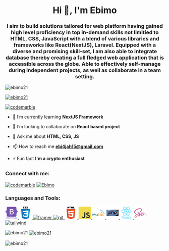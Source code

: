 <!--
**Ebimo21/Ebimo21** is a ✨ _special_ ✨ repository because its `README.md` (this file) appears on your GitHub profile.

Here are some ideas to get you started:

- 🔭 I’m currently working on ...
- 🌱 I’m currently learning ...
- 👯 I’m looking to collaborate on ...
- 🤔 I’m looking for help with ...
- 💬 Ask me about ...
- 📫 How to reach me: ...
- 😄 Pronouns: ...
- ⚡ Fun fact: ...
-->

<h1 align="center">Hi 👋, I'm Ebimo</h1>
<h3 align="center">I aim to build solutions tailored for web platform having gained high level proficiency in top in-demand skills not limitied to HTML, CSS, JavaScript with a blend of various libraries and frameworks like React(NextJS), Laravel. Equipped with a diverse and promising skill-set, I am also able to integrate database thereby creating a full fledged web application that is accessible across the globe. Able to effectively self-manage during independent projects, as well as collaborate in a team setting.</h3>

<p align="left"> <img src="https://komarev.com/ghpvc/?username=ebimo21&label=Profile%20views&color=0e75b6&style=flat" alt="ebimo21" /> </p>

<p align="left"> <a href="https://github.com/ryo-ma/github-profile-trophy"><img src="https://github-profile-trophy.vercel.app/?username=ebimo21" alt="ebimo21" /></a> </p>

<p align="left"> <a href="https://twitter.com/codemarble" target="blank"><img src="https://img.shields.io/twitter/follow/codemarble?logo=twitter&style=for-the-badge" alt="codemarble" /></a> </p>

- 🌱 I’m currently learning **NextJS Framework**

- 👯 I’m looking to collaborate on **React based project**

- 💬 Ask me about **HTML, CSS, JS**

- 📫 How to reach me **ebi4jah15@gmail.com**

- ⚡ Fun fact **I'm a crypto enthusiast**

<h3 align="left">Connect with me:</h3>
<p align="left">
<a href="https://twitter.com/codemarble" target="blank"><img align="center" src="https://raw.githubusercontent.com/rahuldkjain/github-profile-readme-generator/master/src/images/icons/Social/twitter.svg" alt="codemarble" height="30" width="40" /></a>
<a href="https://discord.gg/Ebimo" target="blank"><img align="center" src="https://raw.githubusercontent.com/rahuldkjain/github-profile-readme-generator/master/src/images/icons/Social/discord.svg" alt="Ebimo" height="30" width="40" /></a>
</p>

<h3 align="left">Languages and Tools:</h3>
<p align="left"> <a href="https://getbootstrap.com" target="_blank" rel="noreferrer"> <img src="https://raw.githubusercontent.com/devicons/devicon/master/icons/bootstrap/bootstrap-plain-wordmark.svg" alt="bootstrap" width="40" height="40"/> </a> <a href="https://www.w3schools.com/css/" target="_blank" rel="noreferrer"> <img src="https://raw.githubusercontent.com/devicons/devicon/master/icons/css3/css3-original-wordmark.svg" alt="css3" width="40" height="40"/> </a> <a href="https://www.framer.com/" target="_blank" rel="noreferrer"> <img src="https://www.vectorlogo.zone/logos/framer/framer-icon.svg" alt="framer" width="40" height="40"/> </a> <a href="https://git-scm.com/" target="_blank" rel="noreferrer"> <img src="https://www.vectorlogo.zone/logos/git-scm/git-scm-icon.svg" alt="git" width="40" height="40"/> </a> <a href="https://www.w3.org/html/" target="_blank" rel="noreferrer"> <img src="https://raw.githubusercontent.com/devicons/devicon/master/icons/html5/html5-original-wordmark.svg" alt="html5" width="40" height="40"/> </a> <a href="https://developer.mozilla.org/en-US/docs/Web/JavaScript" target="_blank" rel="noreferrer"> <img src="https://raw.githubusercontent.com/devicons/devicon/master/icons/javascript/javascript-original.svg" alt="javascript" width="40" height="40"/> </a> <a href="https://www.mysql.com/" target="_blank" rel="noreferrer"> <img src="https://raw.githubusercontent.com/devicons/devicon/master/icons/mysql/mysql-original-wordmark.svg" alt="mysql" width="40" height="40"/> </a> <a href="https://www.php.net" target="_blank" rel="noreferrer"> <img src="https://raw.githubusercontent.com/devicons/devicon/master/icons/php/php-original.svg" alt="php" width="40" height="40"/> </a> <a href="https://reactjs.org/" target="_blank" rel="noreferrer"> <img src="https://raw.githubusercontent.com/devicons/devicon/master/icons/react/react-original-wordmark.svg" alt="react" width="40" height="40"/> </a> <a href="https://sass-lang.com" target="_blank" rel="noreferrer"> <img src="https://raw.githubusercontent.com/devicons/devicon/master/icons/sass/sass-original.svg" alt="sass" width="40" height="40"/> </a> <a href="https://tailwindcss.com/" target="_blank" rel="noreferrer"> <img src="https://www.vectorlogo.zone/logos/tailwindcss/tailwindcss-icon.svg" alt="tailwind" width="40" height="40"/> </a> </p>

<p><img align="left" src="https://github-readme-stats.vercel.app/api/top-langs?username=ebimo21&show_icons=true&locale=en&layout=compact" alt="ebimo21" /></p>

<p>&nbsp;<img align="center" src="https://github-readme-stats.vercel.app/api?username=ebimo21&show_icons=true&locale=en" alt="ebimo21" /></p>

<p><img align="center" src="https://github-readme-streak-stats.herokuapp.com/?user=ebimo21&" alt="ebimo21" /></p>
